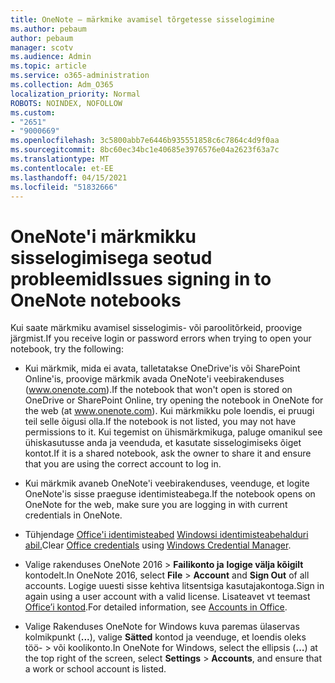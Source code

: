 ```yaml
---
title: OneNote – märkmike avamisel tõrgetesse sisselogimine
ms.author: pebaum
author: pebaum
manager: scotv
ms.audience: Admin
ms.topic: article
ms.service: o365-administration
ms.collection: Adm_O365
localization_priority: Normal
ROBOTS: NOINDEX, NOFOLLOW
ms.custom:
- "2651"
- "9000669"
ms.openlocfilehash: 3c5800abb7e6446b935551858c6c7864c4d9f0aa
ms.sourcegitcommit: 8bc60ec34bc1e40685e3976576e04a2623f63a7c
ms.translationtype: MT
ms.contentlocale: et-EE
ms.lasthandoff: 04/15/2021
ms.locfileid: "51832666"
---
```

# <a name="issues-signing-in-to-onenote-notebooks"></a><span data-ttu-id="f9ef9-102">OneNote'i märkmikku sisselogimisega seotud probleemid</span><span class="sxs-lookup"><span data-stu-id="f9ef9-102">Issues signing in to OneNote notebooks</span></span>

<span data-ttu-id="f9ef9-103">Kui saate märkmiku avamisel sisselogimis- või paroolitõrkeid, proovige järgmist.</span><span class="sxs-lookup"><span data-stu-id="f9ef9-103">If you receive login or password errors when trying to open your notebook, try the following:</span></span>

- <span data-ttu-id="f9ef9-104">Kui märkmik, mida ei avata, talletatakse OneDrive'is või SharePoint Online'is, proovige märkmik avada OneNote'i veebirakenduses (www.onenote.com).</span><span class="sxs-lookup"><span data-stu-id="f9ef9-104">If the notebook that won't open is stored on OneDrive or SharePoint Online, try opening the notebook in OneNote for the web (at www.onenote.com).</span></span> <span data-ttu-id="f9ef9-105">Kui märkmikku pole loendis, ei pruugi teil selle õigusi olla.</span><span class="sxs-lookup"><span data-stu-id="f9ef9-105">If the notebook is not listed, you may not have permissions to it.</span></span> <span data-ttu-id="f9ef9-106">Kui tegemist on ühismärkmikuga, paluge omanikul see ühiskasutusse anda ja veenduda, et kasutate sisselogimiseks õiget kontot.</span><span class="sxs-lookup"><span data-stu-id="f9ef9-106">If it is a shared notebook, ask the owner to share it and ensure that you are using the correct account to log in.</span></span>

- <span data-ttu-id="f9ef9-107">Kui märkmik avaneb OneNote'i veebirakenduses, veenduge, et logite OneNote'is sisse praeguse identimisteabega.</span><span class="sxs-lookup"><span data-stu-id="f9ef9-107">If the notebook opens on OneNote for the web, make sure you are logging in with current credentials in OneNote.</span></span> 

- <span data-ttu-id="f9ef9-108">Tühjendage [Office'i identimisteabed](https://docs.microsoft.com/office/troubleshoot/error-messages/another-account-already-signed-in#step-3-clear-cached-credentials-on-the-computer) [Windowsi identimisteabehalduri abil.](https://support.microsoft.com/help/4026814/windows-accessing-credential-manager)</span><span class="sxs-lookup"><span data-stu-id="f9ef9-108">Clear [Office credentials](https://docs.microsoft.com/office/troubleshoot/error-messages/another-account-already-signed-in#step-3-clear-cached-credentials-on-the-computer) using [Windows Credential Manager](https://support.microsoft.com/help/4026814/windows-accessing-credential-manager).</span></span>

- <span data-ttu-id="f9ef9-109">Valige rakenduses OneNote 2016   >  **Failikonto ja** **logige välja kõigilt** kontodelt.</span><span class="sxs-lookup"><span data-stu-id="f9ef9-109">In OneNote 2016, select **File** > **Account** and **Sign Out** of all accounts.</span></span> <span data-ttu-id="f9ef9-110">Logige uuesti sisse kehtiva litsentsiga kasutajakontoga.</span><span class="sxs-lookup"><span data-stu-id="f9ef9-110">Sign in again using a user account with a valid license.</span></span> <span data-ttu-id="f9ef9-111">Lisateavet vt teemast [Office’i kontod](https://support.office.com/article/accounts-in-office-628ea040-f265-49de-b986-be09c3ebf8a9).</span><span class="sxs-lookup"><span data-stu-id="f9ef9-111">For detailed information, see [Accounts in Office](https://support.office.com/article/accounts-in-office-628ea040-f265-49de-b986-be09c3ebf8a9).</span></span>

- <span data-ttu-id="f9ef9-112">Valige Rakenduses OneNote for Windows kuva paremas ülaservas kolmikpunkt (**...**), valige **Sätted** kontod ja veenduge, et loendis oleks töö-  >  või koolikonto.</span><span class="sxs-lookup"><span data-stu-id="f9ef9-112">In OneNote for Windows, select the ellipsis (**…**) at the top right of the screen, select **Settings** > **Accounts**, and ensure that a work or school account is listed.</span></span>